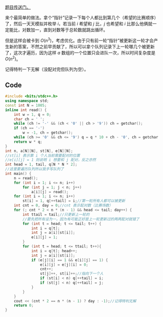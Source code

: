 [题目传送门。](https://www.luogu.com.cn/problem/AT_abc139_e)

来个最简单的做法。拿个“指针”记录一下每个人都比到第几个（希望的比赛顺序）了，然后一天天模拟并枚举 $i$，若当前 $i$ 希望和 $j$ 比，$j$ 也希望和 $i$ 比那么他俩就一定能比，对数加一，直到对数等于总轮数就跳出循环。

但是这样会被卡到 $O(n^3)$，考虑优化。由于只有前一轮“指针”被更新这一轮才会产生新的答案，不然之前早贡献了，所以可以拿个队列记录下上一轮哪几个被更新了，这次才遍历，因为这样 $a$ 数组的一个位置只会进队一次，所以时间复杂度是 $O(n^2)$。

记得特判一下无解（没配对完但队列为空）。

## Code

```cpp
#include <bits/stdc++.h>
using namespace std;
const int N = 1005;
inline int read() {
    int w = 1, q = 0;
    char ch = ' ';
    while (ch != '-' && (ch < '0' || ch > '9')) ch = getchar();
    if (ch == '-')
        w = -1, ch = getchar();
    while (ch >= '0' && ch <= '9') q = q * 10 + ch - '0', ch = getchar();
    return w * q;
}
int n, a[N][N], st[N], e[N][N];
//st[i] 表示第 i 个人当前需要配对的位置
//e[i][j] = 1 则说明 i 想要和 j 配对，反之亦然
int head = 1, tail, q[N * N * 2];
//这里要遍历队列所以我手写队列了
int main() {
	n = read();
	for (int i = 1; i <= n; i++)
		for (int j = 1; j < n; j++)
			a[i][j] = read();
	for (int i = 1; i <= n; i++)
		st[i] = 1, q[++tail] = i;//第一轮所有人都可以被更新
	int cnt = 0, day = 0;//cnt 表示配对数（比赛场数）
	for (; cnt * 2 < n * (n - 1) && head <= tail; day++) {
		int ttail = tail;//只更新上一轮的
		//要先把所有设为一，因为有可能正好是上一轮更新过的两两配对就错了
		for (int t = head; t <= tail; t++) {
			int i = q[t];
			int j = a[i][st[i]];
			e[i][j] = 1;
		}
		for (int t = head; t <= ttail; t++){
			int i = q[t]; head++;
			int j = a[i][st[i]];
			if (e[j][i] == 1 && e[i][j] == 1) {
				e[i][j] = e[j][i] = 0;
				cnt++;
				st[j]++, st[i]++;//指向下一个人
				if (st[i] < n) q[++tail] = i;
				if (st[j] < n) q[++tail] = j;
			}
		}
	}
	cout << (cnt * 2 == n * (n - 1) ? day : -1);//记得特判无解
	return 0;
}
```